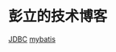 # 彭立的技术博客

[JDBC](https://gordonpeng.github.io/note/jdbc.md)
[mybatis](https://gordonpeng.github.io/note/mybatis.md)
